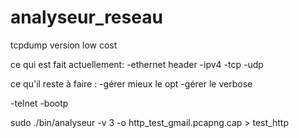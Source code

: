 # analyseur_reseau
tcpdump version low cost

ce qui est fait actuellement:
-ethernet header
-ipv4
-tcp
-udp


ce qu'il reste à faire :
-gérer mieux le opt
-gérer le verbose

-telnet
-bootp


sudo ./bin/analyseur -v 3 -o http_test_gmail.pcapng.cap > test_http